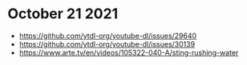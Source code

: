 # October 21 2021

- https://github.com/ytdl-org/youtube-dl/issues/29640
- https://github.com/ytdl-org/youtube-dl/issues/30139
- https://www.arte.tv/en/videos/105322-040-A/sting-rushing-water
